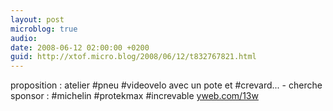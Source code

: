 ```yaml
---
layout: post
microblog: true
audio: 
date: 2008-06-12 02:00:00 +0200
guid: http://xtof.micro.blog/2008/06/12/t832767821.html
---
```

proposition : atelier #pneu #videovelo avec un pote et #crevard... - cherche sponsor  : #michelin #protekmax #increvable [yweb.com/13w](http://yweb.com/13w)
